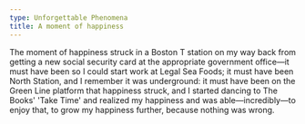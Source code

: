 ```yaml
---
type: Unforgettable Phenomena
title: A moment of happiness
---
```


The moment of happiness struck in a Boston T station on my way back from getting a new social security card at the appropriate government office&mdash;it must have been so I could start work at Legal Sea Foods; it must have been North Station, and I remember it was underground: it must have been on the Green Line platform that happiness struck, and I started dancing to The Books' 'Take Time' and realized my happiness and was able&mdash;incredibly&mdash;to enjoy that, to grow my happiness further, because nothing was wrong.
